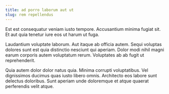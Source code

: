 ```yaml
---
title: ad porro laborum aut ut
slug: rem repellendus
---
```


Est est consequatur veniam iusto tempore. Accusantium minima fugiat sit. Et aut quia tenetur iure eos ut harum ut fuga.

Laudantium voluptate laborum. Aut itaque ab officia autem. Sequi voluptas dolores sunt est quia distinctio nesciunt qui aperiam. Dolor modi nihil magni earum corporis autem voluptatum rerum. Voluptates ab ab fugit ut reprehenderit.

Quia autem dolor dolor natus quia. Minima corrupti voluptatibus. Vel dignissimos ducimus quas iusto libero omnis. Architecto eos labore sunt delectus doloribus. Sunt aperiam unde doloremque et atque quaerat perferendis velit atque.
